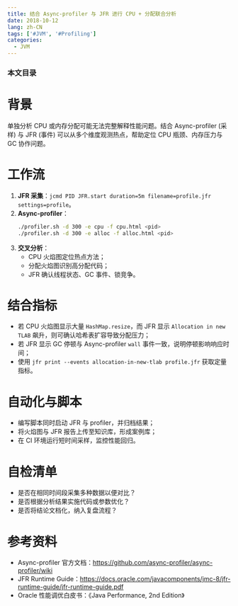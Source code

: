 ```yaml
---
title: 结合 Async-profiler 与 JFR 进行 CPU + 分配联合分析
date: 2018-10-12
lang: zh-CN
tags: ['#JVM', '#Profiling']
categories:
  - JVM
---
```


### 本文目录
<!-- toc -->

# 背景
单独分析 CPU 或内存分配可能无法完整解释性能问题。结合 Async-profiler (采样) 与 JFR (事件) 可以从多个维度观测热点，帮助定位 CPU 瓶颈、内存压力与 GC 协作问题。

# 工作流
1. **JFR 采集**：`jcmd PID JFR.start duration=5m filename=profile.jfr settings=profile`。
2. **Async-profiler**：
   ```bash
   ./profiler.sh -d 300 -e cpu -f cpu.html <pid>
   ./profiler.sh -d 300 -e alloc -f alloc.html <pid>
   ```
3. **交叉分析**：
   - CPU 火焰图定位热点方法；
   - 分配火焰图识别高分配代码；
   - JFR 确认线程状态、GC 事件、锁竞争。

# 结合指标
- 若 CPU 火焰图显示大量 `HashMap.resize`，而 JFR 显示 `Allocation in new TLAB` 飙升，则可确认哈希表扩容导致分配压力；
- 若 JFR 显示 GC 停顿与 Async-profiler `wall` 事件一致，说明停顿影响响应时间；
- 使用 `jfr print --events allocation-in-new-tlab profile.jfr` 获取定量指标。

# 自动化与脚本
- 编写脚本同时启动 JFR 与 profiler，并归档结果；
- 将火焰图与 JFR 报告上传至知识库，形成案例库；
- 在 CI 环境运行短时间采样，监控性能回归。

# 自检清单
- 是否在相同时间段采集多种数据以便对比？
- 是否根据分析结果实施代码或参数优化？
- 是否将结论文档化，纳入复盘流程？

# 参考资料
- Async-profiler 官方文档：https://github.com/async-profiler/async-profiler/wiki
- JFR Runtime Guide：https://docs.oracle.com/javacomponents/jmc-8/jfr-runtime-guide/jfr-runtime-guide.pdf
- Oracle 性能调优白皮书：《Java Performance, 2nd Edition》
